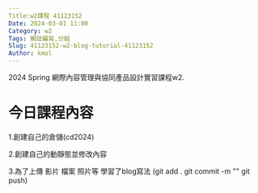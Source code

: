 ```yaml
---
Title:w2課程 41123152
Date: 2024-03-01 11:00
Category: w2
Tags: 網誌編寫,分組
Slug: 41123152-w2-blog-tutorial-41123152
Author: kmol
---
```


2024 Spring 網際內容管理與協同產品設計實習課程w2.

<!-- PELICAN_END_SUMMARY -->

# 今日課程內容

1.創建自己的倉儲(cd2024)

2.創建自己的動靜態並修改內容

3.為了上傳 影片 檔案 照片等 學習了blog寫法 (git add . git commit -m "" git push)
